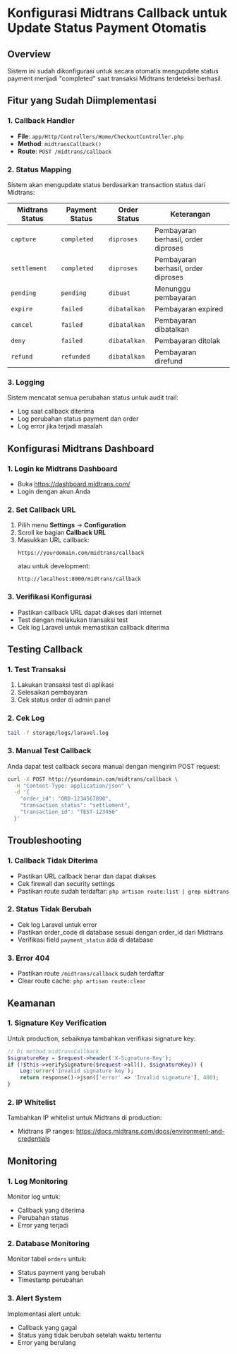 # Konfigurasi Midtrans Callback untuk Update Status Payment Otomatis

## Overview
Sistem ini sudah dikonfigurasi untuk secara otomatis mengupdate status payment menjadi "completed" saat transaksi Midtrans terdeteksi berhasil.

## Fitur yang Sudah Diimplementasi

### 1. Callback Handler
- **File**: `app/Http/Controllers/Home/CheckoutController.php`
- **Method**: `midtransCallback()`
- **Route**: `POST /midtrans/callback`

### 2. Status Mapping
Sistem akan mengupdate status berdasarkan transaction status dari Midtrans:

| Midtrans Status | Payment Status | Order Status | Keterangan |
|----------------|----------------|--------------|------------|
| `capture` | `completed` | `diproses` | Pembayaran berhasil, order diproses |
| `settlement` | `completed` | `diproses` | Pembayaran berhasil, order diproses |
| `pending` | `pending` | `dibuat` | Menunggu pembayaran |
| `expire` | `failed` | `dibatalkan` | Pembayaran expired |
| `cancel` | `failed` | `dibatalkan` | Pembayaran dibatalkan |
| `deny` | `failed` | `dibatalkan` | Pembayaran ditolak |
| `refund` | `refunded` | `dibatalkan` | Pembayaran direfund |

### 3. Logging
Sistem mencatat semua perubahan status untuk audit trail:
- Log saat callback diterima
- Log perubahan status payment dan order
- Log error jika terjadi masalah

## Konfigurasi Midtrans Dashboard

### 1. Login ke Midtrans Dashboard
- Buka https://dashboard.midtrans.com/
- Login dengan akun Anda

### 2. Set Callback URL
1. Pilih menu **Settings** → **Configuration**
2. Scroll ke bagian **Callback URL**
3. Masukkan URL callback:
   ```
   https://yourdomain.com/midtrans/callback
   ```
   atau untuk development:
   ```
   http://localhost:8000/midtrans/callback
   ```

### 3. Verifikasi Konfigurasi
- Pastikan callback URL dapat diakses dari internet
- Test dengan melakukan transaksi test
- Cek log Laravel untuk memastikan callback diterima

## Testing Callback

### 1. Test Transaksi
1. Lakukan transaksi test di aplikasi
2. Selesaikan pembayaran
3. Cek status order di admin panel

### 2. Cek Log
```bash
tail -f storage/logs/laravel.log
```

### 3. Manual Test Callback
Anda dapat test callback secara manual dengan mengirim POST request:

```bash
curl -X POST http://yourdomain.com/midtrans/callback \
  -H "Content-Type: application/json" \
  -d '{
    "order_id": "ORD-1234567890",
    "transaction_status": "settlement",
    "transaction_id": "TEST-123456"
  }'
```

## Troubleshooting

### 1. Callback Tidak Diterima
- Pastikan URL callback benar dan dapat diakses
- Cek firewall dan security settings
- Pastikan route sudah terdaftar: `php artisan route:list | grep midtrans`

### 2. Status Tidak Berubah
- Cek log Laravel untuk error
- Pastikan order_code di database sesuai dengan order_id dari Midtrans
- Verifikasi field `payment_status` ada di database

### 3. Error 404
- Pastikan route `/midtrans/callback` sudah terdaftar
- Clear route cache: `php artisan route:clear`

## Keamanan

### 1. Signature Key Verification
Untuk production, sebaiknya tambahkan verifikasi signature key:

```php
// Di method midtransCallback
$signatureKey = $request->header('X-Signature-Key');
if (!$this->verifySignature($request->all(), $signatureKey)) {
    Log::error('Invalid signature key');
    return response()->json(['error' => 'Invalid signature'], 400);
}
```

### 2. IP Whitelist
Tambahkan IP whitelist untuk Midtrans di production:
- Midtrans IP ranges: https://docs.midtrans.com/docs/environment-and-credentials

## Monitoring

### 1. Log Monitoring
Monitor log untuk:
- Callback yang diterima
- Perubahan status
- Error yang terjadi

### 2. Database Monitoring
Monitor tabel `orders` untuk:
- Status payment yang berubah
- Timestamp perubahan

### 3. Alert System
Implementasi alert untuk:
- Callback yang gagal
- Status yang tidak berubah setelah waktu tertentu
- Error yang berulang 